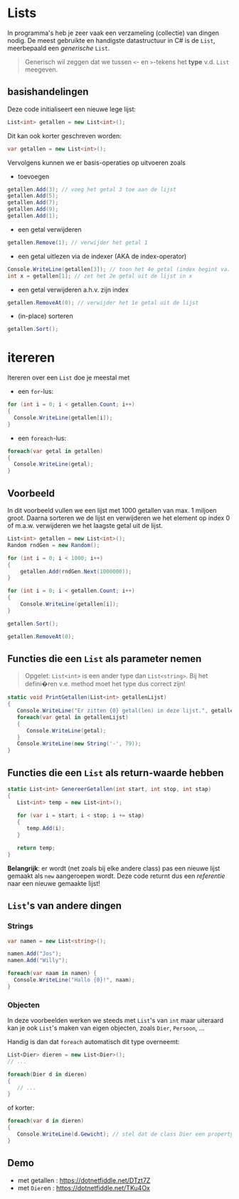 # Lists

In programma's heb je zeer vaak een verzameling (collectie) van dingen nodig.
De meest gebruikte en handigste datastructuur in C# is de `List`, meerbepaald
een *generische* `List`.

> Generisch wil zeggen dat we tussen `<`- en `>`-tekens het **type** v.d. `List`
meegeven.

## basishandelingen

Deze code initialiseert een nieuwe lege lijst:

```cs
List<int> getallen = new List<int>();
```

Dit kan ook korter geschreven worden:

```cs
var getallen = new List<int>();
```

Vervolgens kunnen we er basis-operaties op uitvoeren zoals

- toevoegen

```cs
getallen.Add(3); // voeg het getal 3 toe aan de lijst
getallen.Add(5);
getallen.Add(7);
getallen.Add(9);
getallen.Add(1);
```

- een getal verwijderen

```cs
getallen.Remove(1); // verwijder het getal 1
```

- een getal uitlezen via de indexer (AKA de index-operator)

```cs
Console.WriteLine(getallen[3]); // toon het 4e getal (index begint va. 0)
int x = getallen[1]; // zet het 2e getal uit de lijst in x
```

- een getal verwijderen a.h.v. zijn index

```cs
getallen.RemoveAt(0); // verwijder het 1e getal uit de lijst
```

- (in-place) sorteren

```cs
getallen.Sort();
```


# itereren

Itereren over een `List` doe je meestal met 

- een `for`-lus:

```cs
for (int i = 0; i < getallen.Count; i++)
{
  Console.WriteLine(getallen[i]);
}
```

- een `foreach`-lus:

```cs
foreach(var getal in getallen) 
{
  Console.WriteLine(getal);
}
```


## Voorbeeld

In dit voorbeeld vullen we een lijst met 1000 getallen van max. 1 miljoen groot.
Daarna sorteren we de lijst en verwijderen we het element op index 0 of m.a.w.
verwijderen we het laagste getal uit de lijst.

```cs
List<int> getallen = new List<int>();
Random rndGen = new Random();

for (int i = 0; i < 1000; i++)
{
    getallen.Add(rndGen.Next(1000000));
}

for (int i = 0; i < getallen.Count; i++)
{
    Console.WriteLine(getallen[i]);
}

getallen.Sort();

getallen.RemoveAt(0);
```


## Functies die een `List` als parameter nemen

> Opgelet: `List<int>` is een ander type dan `List<string>`.
> Bij het defini�ren v.e. method moet het type dus correct zijn!

```cs
static void PrintGetallen(List<int> getallenLijst)
{
   Console.WriteLine("Er zitten {0} getal(len) in deze lijst.", getallenLijst.Count);
   foreach(var getal in getallenLijst)
   {
      Console.WriteLine(getal);
   }
   Console.WriteLine(new String('-', 79));
}
```


## Functies die een `List` als return-waarde hebben

```cs
static List<int> GenereerGetallen(int start, int stop, int stap)
{
   List<int> temp = new List<int>();

   for (var i = start; i < stop; i += stap)
   {
      temp.Add(i);
   }

   return temp;
}
```

**Belangrijk**: er wordt (net zoals bij elke andere class) pas een nieuwe lijst
gemaakt als `new` aangeroepen wordt.
Deze code returnt dus een *referentie* naar een nieuwe gemaakte lijst!


## `List`'s van andere dingen

### Strings

```cs
var namen = new List<string>();

namen.Add("Jos");
namen.Add("Willy");

foreach(var naam in namen) {
  Console.WriteLine("Hallo {0}!", naam);
}
```

### Objecten

In deze voorbeelden werken we steeds met `List`'s van `int`
maar uiteraard kan je ook `List`'s maken van eigen objecten,
zoals `Dier`, `Persoon`, ...

Handig is dan dat `foreach` automatisch dit type overneemt:

```cs
List<Dier> dieren = new List<Dier>();
// ...

foreach(Dier d in dieren) 
{
   // ...
}
```

of korter:

```cs
foreach(var d in dieren)
{
   Console.WriteLine(d.Gewicht); // stel dat de class Dier een property Gewicht heeft
}
```

## Demo

- met getallen : https://dotnetfiddle.net/DTzt7Z
- met `Dier`en : https://dotnetfiddle.net/TKu4Ox

